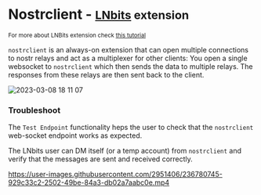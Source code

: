 # Nostrclient - <small>[LNbits](https://github.com/lnbits/lnbits) extension</small>
<small>For more about LNBits extension check [this tutorial](https://github.com/lnbits/lnbits/wiki/LNbits-Extensions)</small>

`nostrclient` is an always-on extension that can open multiple connections to nostr relays and act as a multiplexer for other clients: You open a single websocket to `nostrclient` which then sends the data to multiple relays. The responses from these relays are then sent back to the client.

![2023-03-08 18 11 07](https://user-images.githubusercontent.com/93376500/225265727-369f0f8a-196e-41df-a0d1-98b50a0228be.jpg)


### Troubleshoot
The `Test Endpoint` functionality heps the user to check that the `nostrclient` web-socket endpoint works as expected. 

The LNbits user can DM itself (or a temp account) from `nostrclient` and verify that the messages are sent and received correctly.

https://user-images.githubusercontent.com/2951406/236780745-929c33c2-2502-49be-84a3-db02a7aabc0e.mp4

